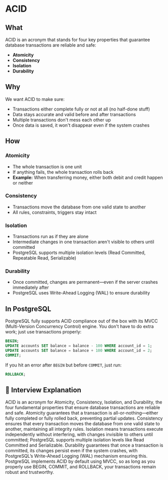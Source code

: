 # ACID 

## What
ACID is an acronym that stands for four key properties that guarantee database transactions are reliable and safe:

- **Atomicity**
- **Consistency** 
- **Isolation**
- **Durability**

## Why
We want ACID to make sure:

- Transactions either complete fully or not at all (no half-done stuff)
- Data stays accurate and valid before and after transactions
- Multiple transactions don't mess each other up
- Once data is saved, it won't disappear even if the system crashes

## How

### Atomicity
- The whole transaction is one unit
- If anything fails, the whole transaction rolls back
- **Example:** When transferring money, either both debit and credit happen or neither

### Consistency
- Transactions move the database from one valid state to another
- All rules, constraints, triggers stay intact

### Isolation
- Transactions run as if they are alone
- Intermediate changes in one transaction aren't visible to others until committed
- PostgreSQL supports multiple isolation levels (Read Committed, Repeatable Read, Serializable)

### Durability
- Once committed, changes are permanent—even if the server crashes immediately after
- PostgreSQL uses Write-Ahead Logging (WAL) to ensure durability

## In PostgreSQL

PostgreSQL fully supports ACID compliance out of the box with its MVCC (Multi-Version Concurrency Control) engine. You don't have to do extra work; just use transactions properly:

```sql
BEGIN;
UPDATE accounts SET balance = balance - 100 WHERE account_id = 1;
UPDATE accounts SET balance = balance + 100 WHERE account_id = 2;
COMMIT;
```

If you hit an error after `BEGIN` but before `COMMIT`, just run:

```sql
ROLLBACK;
```

## 🧠 Interview Explanation

ACID is an acronym for Atomicity, Consistency, Isolation, and Durability, the four fundamental properties that ensure database transactions are reliable and safe. Atomicity guarantees that a transaction is all-or-nothing—either fully completed or fully rolled back, preventing partial updates. Consistency ensures that every transaction moves the database from one valid state to another, maintaining all integrity rules. Isolation means transactions execute independently without interfering, with changes invisible to others until committed; PostgreSQL supports multiple isolation levels like Read Committed and Serializable. Durability guarantees that once a transaction is committed, its changes persist even if the system crashes, with PostgreSQL’s Write-Ahead Logging (WAL) mechanism ensuring this. PostgreSQL implements ACID by default using MVCC, so as long as you properly use BEGIN, COMMIT, and ROLLBACK, your transactions remain robust and trustworthy.
